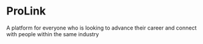 # ProLink
A platform for everyone who is looking to advance their career and connect with people within the same industry
